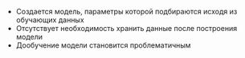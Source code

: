 - Создается модель, параметры которой подбираются исходя из обучающих данных
- Отсутствует необходимость хранить данные после построения модели
- Дообучение модели становится проблематичным